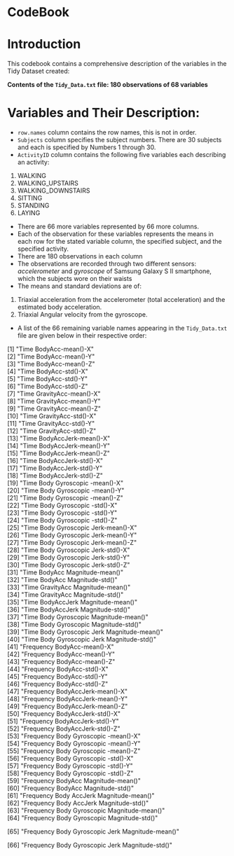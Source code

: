 **CodeBook**
==========

Introduction
==============

This codebook contains a comprehensive description of the variables in 
the Tidy Dataset created:

**Contents of the `Tidy_Data.txt` file: 180 observations of 68 variables**

Variables and Their Description:
=====================================

- `row.names` column contains the row names, this is not in order.
- `Subjects` column specifies the subject numbers. There are 30 subjects
and each is specified by Numbers 1 through 30.
- `ActivityID` column contains the following five variables each describing an activity:
1. WALKING
2. WALKING_UPSTAIRS
3. WALKING_DOWNSTAIRS
4. SITTING
5. STANDING
6. LAYING
- There are 66 more variables represented by 66 more columns.
- Each of the observation for these variables represents the means in each row for the stated variable column, the specified subject, and the specified activity.
- There are 180 observations in each column
- The observations are recorded through two different sensors: *accelerometer* and *gyroscope* of Samsung Galaxy S II smartphone, which the subjects wore on their waists
- The means and standard deviations are of:
1. Triaxial acceleration from the accelerometer (total acceleration) and the estimated body acceleration.
2. Triaxial Angular velocity from the gyroscope.
- A list of the 66 remaining variable names appearing in the `Tidy_Data.txt` file are given below in their respective order:
 
 [1] "Time BodyAcc-mean()-X"                           
 [2] "Time BodyAcc-mean()-Y"                           
 [3] "Time BodyAcc-mean()-Z"                           
 [4] "Time BodyAcc-std()-X"                            
 [5] "Time BodyAcc-std()-Y"                            
 [6] "Time BodyAcc-std()-Z"                            
 [7] "Time GravityAcc-mean()-X"                        
 [8] "Time GravityAcc-mean()-Y"                        
 [9] "Time GravityAcc-mean()-Z"                        
[10] "Time GravityAcc-std()-X"                         
[11] "Time GravityAcc-std()-Y"                         
[12] "Time GravityAcc-std()-Z"                         
[13] "Time BodyAccJerk-mean()-X"                       
[14] "Time BodyAccJerk-mean()-Y"                       
[15] "Time BodyAccJerk-mean()-Z"                       
[16] "Time BodyAccJerk-std()-X"                        
[17] "Time BodyAccJerk-std()-Y"                        
[18] "Time BodyAccJerk-std()-Z"                        
[19] "Time Body Gyroscopic -mean()-X"                  
[20] "Time Body Gyroscopic -mean()-Y"                  
[21] "Time Body Gyroscopic -mean()-Z"                  
[22] "Time Body Gyroscopic -std()-X"                   
[23] "Time Body Gyroscopic -std()-Y"                   
[24] "Time Body Gyroscopic -std()-Z"                   
[25] "Time Body Gyroscopic Jerk-mean()-X"              
[26] "Time Body Gyroscopic Jerk-mean()-Y"              
[27] "Time Body Gyroscopic Jerk-mean()-Z"              
[28] "Time Body Gyroscopic Jerk-std()-X"               
[29] "Time Body Gyroscopic Jerk-std()-Y"               
[30] "Time Body Gyroscopic Jerk-std()-Z"               
[31] "Time BodyAcc Magnitude-mean()"                   
[32] "Time BodyAcc Magnitude-std()"                    
[33] "Time GravityAcc Magnitude-mean()"                
[34] "Time GravityAcc Magnitude-std()"                 
[35] "Time BodyAccJerk Magnitude-mean()"               
[36] "Time BodyAccJerk Magnitude-std()"                
[37] "Time Body Gyroscopic  Magnitude-mean()"          
[38] "Time Body Gyroscopic  Magnitude-std()"           
[39] "Time Body Gyroscopic Jerk Magnitude-mean()"      
[40] "Time Body Gyroscopic Jerk Magnitude-std()"       
[41] "Frequency BodyAcc-mean()-X"                      
[42] "Frequency BodyAcc-mean()-Y"                      
[43] "Frequency BodyAcc-mean()-Z"                      
[44] "Frequency BodyAcc-std()-X"                       
[45] "Frequency BodyAcc-std()-Y"                       
[46] "Frequency BodyAcc-std()-Z"                       
[47] "Frequency BodyAccJerk-mean()-X"                  
[48] "Frequency BodyAccJerk-mean()-Y"                  
[49] "Frequency BodyAccJerk-mean()-Z"                  
[50] "Frequency BodyAccJerk-std()-X"                   
[51] "Frequency BodyAccJerk-std()-Y"                   
[52] "Frequency BodyAccJerk-std()-Z"                   
[53] "Frequency Body Gyroscopic -mean()-X"             
[54] "Frequency Body Gyroscopic -mean()-Y"             
[55] "Frequency Body Gyroscopic -mean()-Z"             
[56] "Frequency Body Gyroscopic -std()-X"              
[57] "Frequency Body Gyroscopic -std()-Y"              
[58] "Frequency Body Gyroscopic -std()-Z"              
[59] "Frequency BodyAcc Magnitude-mean()"              
[60] "Frequency BodyAcc Magnitude-std()"               
[61] "Frequency Body AccJerk Magnitude-mean()"         
[62] "Frequency Body AccJerk Magnitude-std()"          
[63] "Frequency Body  Gyroscopic  Magnitude-mean()"    
[64] "Frequency Body  Gyroscopic  Magnitude-std()"     

[65] "Frequency Body  Gyroscopic Jerk Magnitude-mean()"

[66] "Frequency Body  Gyroscopic Jerk Magnitude-std()" 

